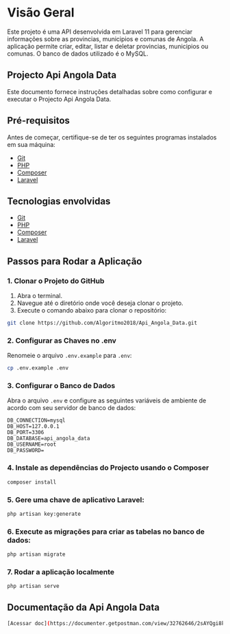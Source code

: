 # Visão Geral

Este projeto é uma API desenvolvida em Laravel 11 para gerenciar informações sobre as provincias, municipios e comunas de Angola. A aplicação permite criar, editar, listar e deletar provincias, municipios ou comunas. O banco de dados utilizado é o MySQL.
 
## Projecto Api Angola Data
Este documento fornece instruções detalhadas sobre como configurar e executar o Projecto Api Angola Data.

## Pré-requisitos

Antes de começar, certifique-se de ter os seguintes programas instalados em sua máquina:

 - [Git](https://git-scm.com/)
 - [PHP](https://www.php.net/)
 - [Composer](https://getcomposer.org/)
 - [Laravel](https://laravel.com/docs/11.x/installation/git-scm.com/)

## Tecnologias envolvidas 

 - [Git](https://git-scm.com/)
 - [PHP](https://www.php.net/)
 - [Composer](https://getcomposer.org/)
 - [Laravel](https://laravel.com/docs/11.x/installation/git-scm.com/)

## Passos para Rodar a Aplicação

### 1. Clonar o Projeto do GitHub

1. Abra o terminal.
2. Navegue até o diretório onde você deseja clonar o projeto.
3. Execute o comando abaixo para clonar o repositório:

```sh
git clone https://github.com/Algoritmo2018/Api_Angola_Data.git
```

### 2. Configurar as Chaves no .env

Renomeie o arquivo `.env.example` para `.env`:

```sh
cp .env.example .env
```

### 3. Configurar o Banco de Dados

Abra o arquivo `.env` e configure as seguintes variáveis de ambiente de acordo com seu servidor de banco de dados:

```dotenv
DB_CONNECTION=mysql
DB_HOST=127.0.0.1
DB_PORT=3306
DB_DATABASE=api_angola_data
DB_USERNAME=root
DB_PASSWORD=
```

### 4. Instale as dependências do Projecto usando o Composer

```sh
composer install
```

### 5. Gere uma chave de aplicativo Laravel:

```sh
php artisan key:generate
```

### 6. Execute as migrações para criar as tabelas no banco de dados:

```sh
php artisan migrate
```

### 7. Rodar a aplicação localmente

```sh
php artisan serve
```

## Documentação da Api Angola Data

```sh
[Acessar doc](https://documenter.getpostman.com/view/32762646/2sAYQgi8k6)
```
